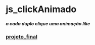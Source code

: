 # js_clickAnimado
##### a cada duplo clique uma animação like
### [projeto_final](https://hugoresende27.github.io/js_clickAnimado/)
 
